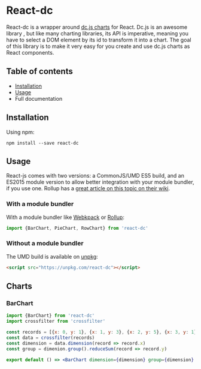 # React-dc

React-dc is a wrapper around [dc.js charts](http://dc-js.github.io/dc.js/) for React. Dc.js is an awesome library , but like many charting libraries, its API is imperative, meaning you have to select a DOM element by its id to transform it into a chart. The goal of this library is to make it very easy for you create and use dc.js charts as React components.


## Table of contents
* [Installation](https://github.com/WaldoJeffers/react-dc#installation)
* [Usage](https://github.com/WaldoJeffers/react-dc#usage)
* Full documentation

## Installation
Using npm:
```
npm install --save react-dc
```
## Usage
React-js comes with two versions: a CommonJS/UMD ES5 build, and an ES2015 module version to allow better integration with your module bundler, if you use one. Rollup has a [great article on this topic on their wiki](https://github.com/rollup/rollup/wiki/pkg.module).
### With a module bundler
With a module bundler like [Webkpack](https://webpack.js.org/) or [Rollup](http://rollupjs.org/):
```js
import {BarChart, PieChart, RowChart} from 'react-dc'
```
### Without a module bundler
The UMD build is available on [unpkg](https://unpkg.com):
```html
<script src="https://unpkg.com/react-dc"></script>
```

## Charts
### BarChart
```jsx
import {BarChart} from 'react-dc'
import crossfilter from 'crossfilter'

const records = [{x: 0, y: 1}, {x: 1, y: 3}, {x: 2, y: 5}, {x: 3, y: 1}, {x: 4, y: 2}]
const data = crossfilter(records)
const dimension = data.dimension(record => record.x)
const group = dimenion.group().reduceSum(record => record.y)

export default () => <BarChart dimension={dimension} group={dimension} />
```
